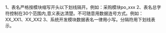 1、表名严格按模块缩写开头以下划线隔开。例如：采购模块po_xxx
2、表名总字符控制在30个范围内,意义表达清楚。不可随意用数据连号方式。例如：XX_XX1、XX_XX2
3、系统开发模块数据表名一律用小写。分隔符用下划线表示。
